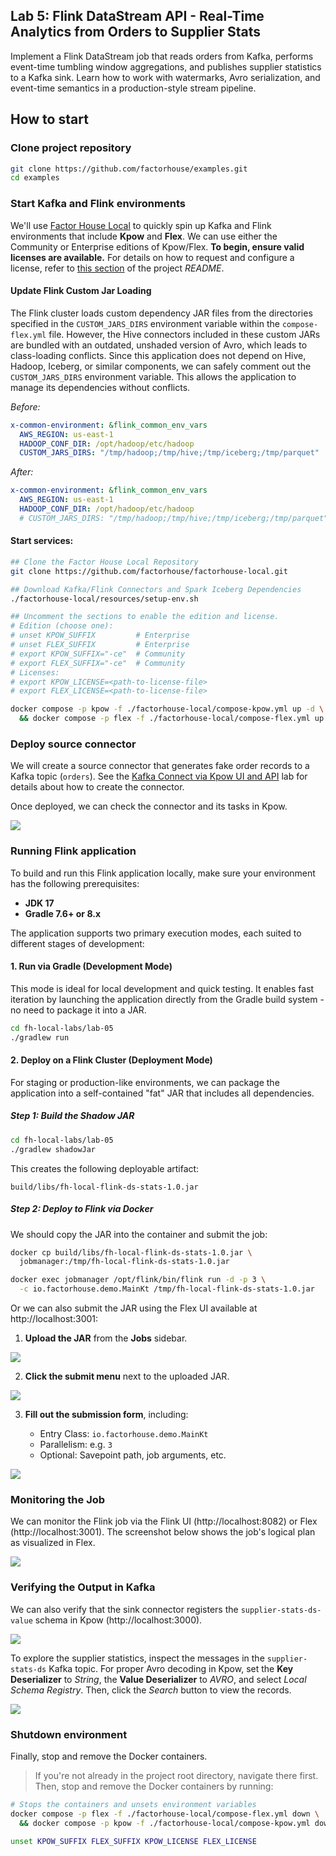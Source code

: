 ## Lab 5: Flink DataStream API - Real-Time Analytics from Orders to Supplier Stats

Implement a Flink DataStream job that reads orders from Kafka, performs event-time tumbling window aggregations, and publishes supplier statistics to a Kafka sink. Learn how to work with watermarks, Avro serialization, and event-time semantics in a production-style stream pipeline.

## How to start

### Clone project repository

```bash
git clone https://github.com/factorhouse/examples.git
cd examples
```

### Start Kafka and Flink environments

We'll use [Factor House Local](https://github.com/factorhouse/factorhouse-local) to quickly spin up Kafka and Flink environments that include **Kpow** and **Flex**. We can use either the Community or Enterprise editions of Kpow/Flex. **To begin, ensure valid licenses are available.** For details on how to request and configure a license, refer to [this section](https://github.com/factorhouse/factorhouse-local?tab=readme-ov-file#update-kpow-and-flex-licenses) of the project _README_.

#### Update Flink Custom Jar Loading

The Flink cluster loads custom dependency JAR files from the directories specified in the `CUSTOM_JARS_DIRS` environment variable within the `compose-flex.yml` file. However, the Hive connectors included in these custom JARs are bundled with an outdated, unshaded version of Avro, which leads to class-loading conflicts. Since this application does not depend on Hive, Hadoop, Iceberg, or similar components, we can safely comment out the `CUSTOM_JARS_DIRS` environment variable. This allows the application to manage its dependencies without conflicts.

_Before:_

```yaml
x-common-environment: &flink_common_env_vars
  AWS_REGION: us-east-1
  HADOOP_CONF_DIR: /opt/hadoop/etc/hadoop
  CUSTOM_JARS_DIRS: "/tmp/hadoop;/tmp/hive;/tmp/iceberg;/tmp/parquet"
```

_After:_

```yaml
x-common-environment: &flink_common_env_vars
  AWS_REGION: us-east-1
  HADOOP_CONF_DIR: /opt/hadoop/etc/hadoop
  # CUSTOM_JARS_DIRS: "/tmp/hadoop;/tmp/hive;/tmp/iceberg;/tmp/parquet"
```

#### Start services:

```bash
## Clone the Factor House Local Repository
git clone https://github.com/factorhouse/factorhouse-local.git

## Download Kafka/Flink Connectors and Spark Iceberg Dependencies
./factorhouse-local/resources/setup-env.sh

## Uncomment the sections to enable the edition and license.
# Edition (choose one):
# unset KPOW_SUFFIX         # Enterprise
# unset FLEX_SUFFIX         # Enterprise
# export KPOW_SUFFIX="-ce"  # Community
# export FLEX_SUFFIX="-ce"  # Community
# Licenses:
# export KPOW_LICENSE=<path-to-license-file>
# export FLEX_LICENSE=<path-to-license-file>

docker compose -p kpow -f ./factorhouse-local/compose-kpow.yml up -d \
  && docker compose -p flex -f ./factorhouse-local/compose-flex.yml up -d
```

### Deploy source connector

We will create a source connector that generates fake order records to a Kafka topic (`orders`). See the [Kafka Connect via Kpow UI and API](../lab-02/) lab for details about how to create the connector.

Once deployed, we can check the connector and its tasks in Kpow.

![](./images/kafka-connector.png)

### Running Flink application

To build and run this Flink application locally, make sure your environment has the following prerequisites:

- **JDK 17**
- **Gradle 7.6+ or 8.x**

The application supports two primary execution modes, each suited to different stages of development:

#### 1. Run via Gradle (Development Mode)

This mode is ideal for local development and quick testing. It enables fast iteration by launching the application directly from the Gradle build system - no need to package it into a JAR.

```bash
cd fh-local-labs/lab-05
./gradlew run
```

#### 2. Deploy on a Flink Cluster (Deployment Mode)

For staging or production-like environments, we can package the application into a self-contained "fat" JAR that includes all dependencies.

##### Step 1: Build the Shadow JAR

```bash
cd fh-local-labs/lab-05
./gradlew shadowJar
```

This creates the following deployable artifact:

```
build/libs/fh-local-flink-ds-stats-1.0.jar
```

##### Step 2: Deploy to Flink via Docker

We should copy the JAR into the container and submit the job:

```bash
docker cp build/libs/fh-local-flink-ds-stats-1.0.jar \
  jobmanager:/tmp/fh-local-flink-ds-stats-1.0.jar

docker exec jobmanager /opt/flink/bin/flink run -d -p 3 \
  -c io.factorhouse.demo.MainKt /tmp/fh-local-flink-ds-stats-1.0.jar
```

Or we can also submit the JAR using the Flex UI available at http://localhost:3001:

1. **Upload the JAR** from the **Jobs** sidebar.

![](./images/upload-jar.png)

2. **Click the submit menu** next to the uploaded JAR.

![](./images/submit-jar-01.png)

3. **Fill out the submission form**, including:

   - Entry Class: `io.factorhouse.demo.MainKt`
   - Parallelism: e.g. `3`
   - Optional: Savepoint path, job arguments, etc.

![](./images/submit-jar-02.png)

### Monitoring the Job

We can monitor the Flink job via the Flink UI (http://localhost:8082) or Flex (http://localhost:3001). The screenshot below shows the job's logical plan as visualized in Flex.

![](./images/flex-01.png)

### Verifying the Output in Kafka

We can also verify that the sink connector registers the `supplier-stats-ds-value` schema in Kpow (http://localhost:3000).

![](./images/schema-01.png)

To explore the supplier statistics, inspect the messages in the `supplier-stats-ds` Kafka topic. For proper Avro decoding in Kpow, set the **Key Deserializer** to _String_, the **Value Deserializer** to _AVRO_, and select _Local Schema Registry_. Then, click the _Search_ button to view the records.

![](./images/messages-01.png)

### Shutdown environment

Finally, stop and remove the Docker containers.

> If you're not already in the project root directory, navigate there first.
> Then, stop and remove the Docker containers by running:

```bash
# Stops the containers and unsets environment variables
docker compose -p flex -f ./factorhouse-local/compose-flex.yml down \
  && docker compose -p kpow -f ./factorhouse-local/compose-kpow.yml down

unset KPOW_SUFFIX FLEX_SUFFIX KPOW_LICENSE FLEX_LICENSE
```
